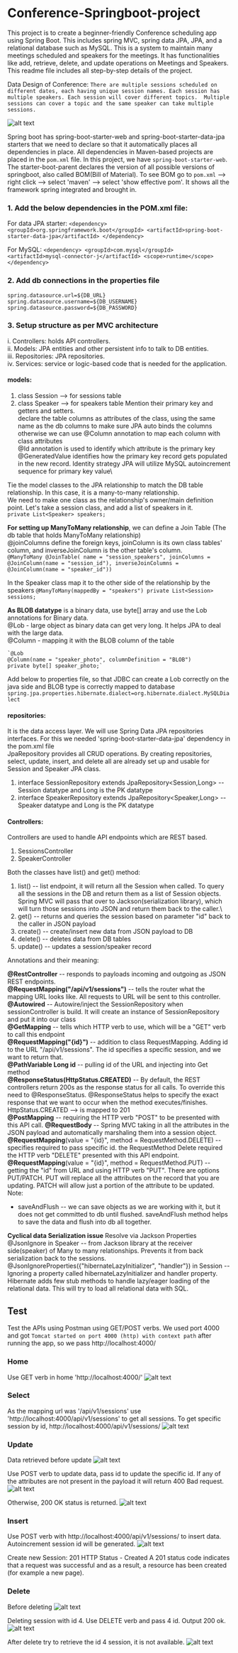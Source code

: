 # Conference-Springboot-project

This project is to create a beginner-friendly Conference scheduling app using Spring Boot. This includes spring MVC, spring data JPA, JPA, and a relational database such as MySQL. 
This is a system to maintain many meetings scheduled and speakers for the meetings. It has functionalities like add, retrieve, delete, and update operations on Meetings and Speakers.
This readme file includes all step-by-step details of the project.

Data Design of Conference: 
`There are multiple sessions scheduled on different dates, each having unique session names.
Each session has multiple speakers. Each session will cover different topics. 
Multiple sessions can cover a topic and the same speaker can take multiple sessions.`

![alt text](Conference-Schema.jpg "Schema")

Spring boot has spring-boot-starter-web and spring-boot-starter-data-jpa starters that we need to declare so that it automatically places all dependencies in place.
All dependencies in Maven-based projects are placed in the `pom.xml` file. In this project, we have `spring-boot-starter-web`.
The starter-boot-parent declares the version of all possible versions of springboot, also called BOM(Bill of Material).
To see BOM go to `pom.xml` --> right click --> select 'maven' --> select 'show effective pom'. It shows all the framework spring integrated and brought in.

### 1. Add the below dependencies in the POM.xml file:
For data JPA starter:
`<dependency>
<groupId>org.springframework.boot</groupId>
<artifactId>spring-boot-starter-data-jpa</artifactId>
</dependency>`

For MySQL:
`<dependency>
    <groupId>com.mysql</groupId>
    <artifactId>mysql-connector-j</artifactId>
    <scope>runtime</scope>
</dependency>`

### 2. Add db connections in the properties file
`spring.datasource.url=${DB_URL}
spring.datasource.username=${DB_USERNAME}
spring.datasource.password=${DB_PASSWORD}`

### 3. Setup structure as per MVC architecture
i. Controllers: holds API controllers.\
ii. Models: JPA entities and other persistent info to talk to DB entities.\
iii. Repositories: JPA repositories.\
iv. Services: service or logic-based code that is needed for the application.

#### models:
1. class Session --> for sessions table
2. class Speaker --> for speakers table
Mention their primary key and getters and setters.\
declare the table columns as attributes of the class, using the same name as the db columns to make sure JPA auto binds the columns otherwise we can use @Column annotation to map each column with class attributes\
@Id annotation is used to identify which attribute is the primary key\
@GeneratedValue identifies how the primary key record gets populated in the new record. Identity strategy JPA will utilize MySQL autoincrement sequence for primary key value\

Tie the model classes to the JPA relationship to match the DB table relationship. In this case, it is a many-to-many relationship.\
We need to make one class as the relationship's owner/main definition point. Let's take a session class, and add a list of speakers in it.\
    `private List<Speaker> speakers;`

**For setting up ManyToMany relationship**, we can define a Join Table (The db table that holds ManyToMany relationship) \
@joinColumns define the foreign keys, joinColumn is its own class tables' column, and inverseJoinColumn is the other table's column.\
    `@ManyToMany
    @JoinTable(
        name = "session_speakers",
        joinColumns = @JoinColumn(name = "session_id"),
        inverseJoinColumns = @JoinColumn(name = "speaker_id"))`

In the Speaker class map it to the other side of the relationship by the speakers
    `@ManyToMany(mappedBy = "speakers")
    private List<Session> sessions;`

**As BLOB datatype** is a binary data, use byte[] array and use the Lob annotations for Binary data.\
@Lob - large object as binary data can get very long. It helps JPA to deal with the large data.\
@Column - mapping it with the BLOB column of the table

    `@Lob
    @Column(name = "speaker_photo", columnDefinition = "BLOB")
    private byte[] speaker_photo;`

Add below to properties file, so that JDBC can create a Lob correctly on the java side and BLOB type is correctly mapped to database\
    `spring.jpa.properties.hibernate.dialect=org.hibernate.dialect.MySQLDialect`


#### repositories:
It is the data access layer. We will use Spring Data JPA repositories interfaces. For this we needed 'spring-boot-starter-data-jpa' dependency in the pom.xml file\
JpaRepository provides all CRUD operations. By creating repositories, select, update, insert, and delete all are already set up and usable for Session and Speaker JPA class. 

1. interface SessionRepository extends JpaRepository<Session,Long> -- Session datatype and Long is the PK datatype
2. interface SpeakerRepository extends JpaRepository<Speaker,Long> -- Speaker datatype and Long is the PK datatype

#### Controllers:
Controllers are used to handle API endpoints which are REST based.

1. SessionsController
2. SpeakerController

Both the classes have list() and get() method:
1. list() -- list endpoint, it will return all the Session when called. To query all the sessions in the DB and return them as a list of Session objects. Spring MVC will pass that over to Jackson(serialization library), which will turn those sessions into JSON and return them back to the caller.\
2. get() -- returns and queries the session based on parameter "id" back to the caller in JSON payload
3. create() -- create/insert new data from JSON payload to DB
4. delete() -- deletes data from DB tables
5. update() -- updates a session/speaker record

Annotations and their meaning:  

**@RestController** -- responds to payloads incoming and outgoing as JSON REST endpoints.\
**@RequestMapping("/api/v1/sessions")** -- tells the router what the mapping URL looks like. All requests to URL will be sent to this controller.\
**@Autowired** -- Autowire/inject the SessionRepository when sessionController is build. It will create an instance of SessionRepository and put it into our class\
**@GetMapping** -- tells which HTTP verb to use, which will be a "GET" verb to call this endpoint\
**@RequestMapping("{id}")** -- addition to class RequestMapping. Adding id to the URL "/api/v1/sessions". The id specifies a specific session, and we want to return that.\
**@PathVariable Long id** -- pulling id of the URL and injecting into Get method\
**@ResponseStatus(HttpStatus.CREATED)** -- By default, the REST controllers return 200s as the response status for all calls. To override this need to @ResponseStatus. @ResponseStatus helps to specify the exact response that we want to occur when the method executes/finishes. HttpStatus.CREATED --> is mapped to 201\
**@PostMapping** -- requiring the HTTP verb "POST" to be presented with this API call. 
**@RequestBody** -- Spring MVC taking in all the attributes in the JSON payload and automatically marshaling them into a session object.
**@RequestMapping**(value = "{id}", method = RequestMethod.DELETE) -- specifies required to pass specific id. the RequestMethod Delete required the HTTP verb "DELETE" presented with this API endpoint.
**@RequestMapping**(value = "{id}", method = RequestMethod.PUT) -- getting the "id" from URL and using HTTP verb "PUT". There are options PUT/PATCH. PUT will replace all the attributes on the record that you are updating. PATCH will allow just a portion of the attribute to be updated.
Note:  
* saveAndFlush -- we can save objects as we are working with it, but it does not get committed to db until flushed. saveAndFlush method helps to save the data and flush into db all together. 


**Cyclical data Serialization issue**
Resolve via Jackson Properties
@JsonIgnore in Speaker -- from Jackson library at the receiver side(speaker) of Many to many relationships. Prevents it from back serialization back to the sessions.
@JsonIgnoreProperties({"hibernateLazyInitializer", "handler"}) in Session -- Ignoring a property called hibernateLazyInitializer and handler property. Hibernate adds few stub methods to handle lazy/eager loading of the relational data. This will try to load all relational data with SQL.


## Test ##
Test the APIs using Postman using GET/POST verbs. 
We used port 4000 and got `Tomcat started on port 4000 (http) with context path` after running the app, so we pass http://localhost:4000/

### Home ###
Use GET verb in home 'http://localhost:4000/'
![alt text](HomeOutput.jpg "Home")


### Select ###
As the mapping url was '/api/v1/sessions' use 'http://localhost:4000/api/v1/sessions' to get all sessions.
To get specific session by id, http://localhost:4000/api/v1/sessions/<id>
![alt text](SelectOutput.jpg "Select")

### Update ###
Data retrieved before update
![alt text](BeforeUpdate.jpg "Before")

Use POST verb to update data, pass id to update the specific id. If any of the attributes are not present in the payload it will return 400 Bad request.
![alt text](UpdateError.jpg "Error")

Otherwise, 200 OK status is returned.
![alt text](UpdateOutput.jpg "Update")

### Insert ###
Use POST verb with http://localhost:4000/api/v1/sessions/ to insert data. Autoincrement session id will be generated.
![alt text](InsertOutput.jpg "Insert")

Create new Session:
201 HTTP Status - Created
A 201 status code indicates that a request was successful and as a result, a resource has been created (for example a new page).

### Delete ##
Before deleting
![alt text](BeforeDelete.jpg "beforeDel")

Deleting session with id 4. Use DELETE verb and pass 4 id. Output 200 ok.
![alt text](DeleteOutput.jpg "Delete")

After delete try to retrieve the id 4 session, it is not available.
![alt text](AfterDelete.jpg "afterDel")



